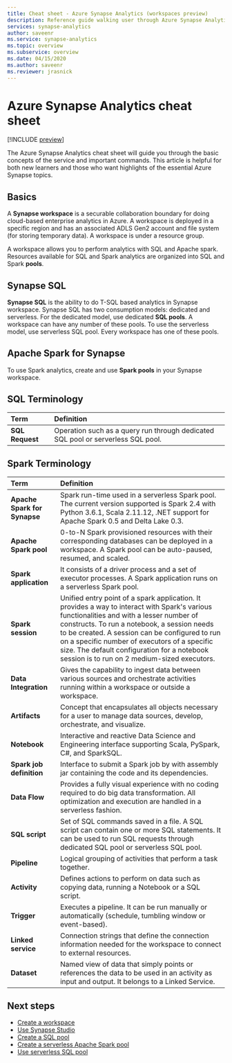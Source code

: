 ```yaml
---
title: Cheat sheet - Azure Synapse Analytics (workspaces preview)
description: Reference guide walking user through Azure Synapse Analytics 
services: synapse-analytics 
author: saveenr 
ms.service: synapse-analytics 
ms.topic: overview 
ms.subservice: overview
ms.date: 04/15/2020 
ms.author: saveenr 
ms.reviewer: jrasnick
---
```


# Azure Synapse Analytics cheat sheet

[!INCLUDE [preview](includes/note-preview.md)]

The Azure Synapse Analytics cheat sheet will guide you through the basic concepts of the service and important commands. This article is helpful for both new learners and those who want highlights of the essential Azure Synapse topics.

## Basics

A **Synapse workspace** is a securable collaboration boundary for doing cloud-based enterprise analytics in Azure. A workspace is deployed in a specific region and has an associated ADLS Gen2 account and file system (for storing temporary data). A workspace is under a resource group.

A workspace allows you to perform analytics with SQL and Apache spark. Resources available for SQL and Spark analytics are organized into SQL and Spark **pools**. 

## Synapse SQL
**Synapse SQL** is the ability to do T-SQL based analytics in Synapse workspace. Synapse SQL has two consumption models: dedicated and serverless.  For the dedicated  model, use dedicated **SQL pools**. A workspace can have any number of these pools. To use the serverless model, use serverless SQL pool. Every workspace has one of these pools.

## Apache Spark for Synapse
To use Spark analytics, create and use **Spark pools** in your Synapse workspace.

## SQL Terminology
| Term                         | Definition      |
|:---                                 |:---                 |
| **SQL Request**  |   Operation such as a query run through dedicated SQL pool or serverless SQL pool. |

## Spark Terminology
| Term                         | Definition      |
|:---                                 |:---                 |
|**Apache Spark for Synapse** | Spark run-time used in a serverless Spark pool. The current version supported is Spark 2.4 with Python 3.6.1, Scala 2.11.12, .NET support for Apache Spark 0.5 and Delta Lake 0.3.  | 
| **Apache Spark pool**  | 0-to-N Spark provisioned resources with their corresponding databases can be deployed in a workspace. A Spark pool can be auto-paused, resumed, and scaled.  |
| **Spark application**  |   It consists of a driver process and a set of executor processes. A Spark application runs on a serverless Spark pool.            |
| **Spark session**  |   Unified entry point of a spark application. It provides a way to interact with Spark's various functionalities and with a lesser number of constructs. To run a notebook, a session needs to be created. A session can be configured to run on a specific number of executors of a specific size. The default configuration for a notebook session is to run on 2 medium-sized executors. |
|**Data Integration**| Gives the capability to ingest data between various sources and orchestrate activities running within a workspace or outside a workspace.| 
|**Artifacts**| Concept that encapsulates all objects necessary for a user to manage data sources, develop, orchestrate, and visualize.|
|**Notebook**| Interactive and reactive Data Science and Engineering interface supporting Scala, PySpark, C#, and SparkSQL. |
|**Spark job definition**|Interface to submit a Spark job by with assembly jar containing the code and its dependencies.|
|**Data Flow**|  Provides a fully visual experience with no coding required to do big data transformation. All optimization and execution are handled in a serverless fashion. |
|**SQL script**| Set of SQL commands saved in a file. A SQL script can contain one or more SQL statements. It can be used to run SQL requests through dedicated SQL pool or serverless SQL pool.|
|**Pipeline**| Logical grouping of activities that perform a task together.|
|**Activity**| Defines actions to perform on data such as copying data, running a Notebook or a SQL script.|
|**Trigger**| Executes a pipeline. It can be run manually or automatically (schedule, tumbling window or event-based).|
|**Linked service**| Connection strings that define the connection information needed for the workspace to connect to external resources.|
|**Dataset**|  Named view of data that simply points or references the data to be used in an activity as input and output. It belongs to a Linked Service.|

## Next steps

- [Create a workspace](quickstart-create-workspace.md)
- [Use Synapse Studio](quickstart-synapse-studio.md)
- [Create a SQL pool](quickstart-create-sql-pool-portal.md)
- [Create a serverless Apache Spark pool](quickstart-create-apache-spark-pool-portal.md)
- [Use serverless SQL pool](quickstart-sql-on-demand.md)

